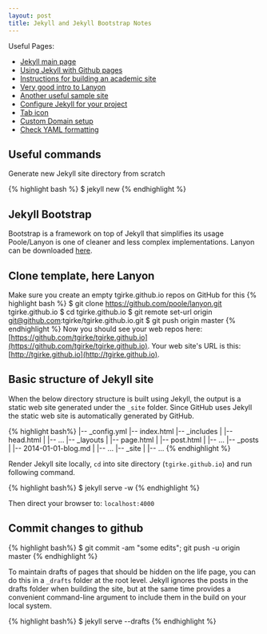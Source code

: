 ```yaml
---
layout: post
title: Jekyll and Jekyll Bootstrap Notes
---
```


Useful Pages:

* [Jekyll main page](http://jekyllrb.com/)
* [Using Jekyll with Github pages](https://help.github.com/articles/using-jekyll-with-pages/)
* [Instructions for building an academic site](http://svmiller.com/blog/2015/08/create-your-website-in-jekyll/)
* [Very good intro to Lanyon](http://anandmanisankar.com/posts/set-up-blog-jekyll-github-pages/)
* [Another useful sample site](http://kbroman.org/pages/about.html)
* [Configure Jekyll for your project](http://downtothewire.io/2015/08/15/configuring-jekyll-for-user-and-project-github-pages/)
* [Tab icon](http://modernweb.com/2013/10/28/building-a-blog-with-jekyll/)
* [Custom Domain setup](http://anandmanisankar.com/posts/set-up-blog-jekyll-github-pages-2/)
* [Check YAML formatting](http://www.yamllint.com/)

## Useful commands 

Generate new Jekyll site directory from scratch

{% highlight bash %}
$ jekyll new <directory>
{% endhighlight %}

## Jekyll Bootstrap
Bootstrap is a framework on top of Jekyll that simplifies its usage
Poole/Lanyon is one of cleaner and less complex implementations.
Lanyon can be downloaded [here](https://github.com/poole/lanyon).

## Clone template, here Lanyon
Make sure you create an empty tgirke.github.io repos on GitHub for this 
{% highlight bash %}
$ git clone https://github.com/poole/lanyon.git tgirke.github.io
$ cd tgirke.github.io
$ git remote set-url origin git@github.com:tgirke/tgirke.github.io.git
$ git push origin master
{% endhighlight %}
Now you should see your web repos here: [https://github.com/tgirke/tgirke.github.io](https://github.com/tgirke/tgirke.github.io).
Your web site's URL is this: [http://tgirke.github.io](http://tgirke.github.io). 

## Basic structure of Jekyll site
When the below directory structure is built using Jekyll, the output is a
static web site generated under the <code>_site</code> folder. Since GitHub uses Jekyll
the static web site is automatically generated by GitHub.

{% highlight bash%}
|-- _config.yml
|-- index.html
|-- _includes
|       |-- head.html
|       |-- ...
|-- _layouts
|       |-- page.html
|       |-- post.html
|       |-- ...
|-- _posts
|       |-- 2014-01-01-blog.md
|       |-- ...
|-- _site
|       |-- ...
{% endhighlight %}

Render Jekyll site locally, <code>cd</code> into site directory (<code>tgirke.github.io</code>) 
and run following command. 

{% highlight bash%}
$ jekyll serve -w
{% endhighlight %}

Then direct your browser to: <code>localhost:4000</code>

## Commit changes to github
{% highlight bash%}
$ git commit -am "some edits"; git push -u origin master
{% endhighlight %}

To maintain drafts of pages that should be hidden on the life page, you can do
this in a <code>_drafts</code> folder at the root level. Jekyll ignores the posts in the
drafts folder when building the site, but at the same time provides a
convenient command-line argument to include them in the build on your local
system. 

{% highlight bash%}
$ jekyll serve --drafts
{% endhighlight %}



